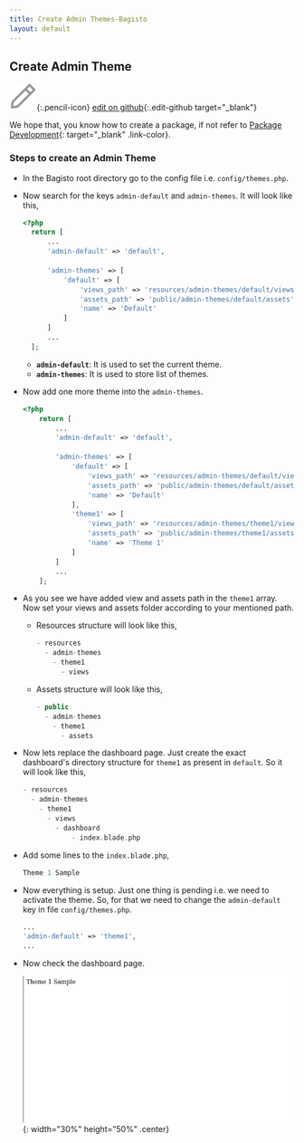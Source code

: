 ```yaml
---
title: Create Admin Themes-Bagisto
layout: default
---
```


## Create Admin Theme

![Pencil Icon](assets/images/icons/Icon-Pencil-Large.svg){:.pencil-icon}
[edit on github](https://github.com/bagisto/bagisto-docs/blob/master/create_theme.md){:.edit-github target="\_blank"}

We hope that, you know how to create a package, if not refer to [Package Development](create_package.md){: target="\_blank" .link-color}.

### Steps to create an Admin Theme

- In the Bagisto root directory go to the config file i.e. `config/themes.php`.

- Now search for the keys `admin-default` and `admin-themes`. It will look like this,
  
  ~~~php
  <?php
    return [
        ...
        'admin-default' => 'default',

        'admin-themes' => [
            'default' => [
                'views_path' => 'resources/admin-themes/default/views',
                'assets_path' => 'public/admin-themes/default/assets',
                'name' => 'Default'
            ]
        ]
        ...
    ];
  ~~~

  - **`admin-default`**: It is used to set the current theme.
  - **`admin-themes`**: It is used to store list of themes.

- Now add one more theme into the `admin-themes`.

    ~~~php
    <?php
        return [
            ...
            'admin-default' => 'default',

            'admin-themes' => [
                'default' => [
                    'views_path' => 'resources/admin-themes/default/views',
                    'assets_path' => 'public/admin-themes/default/assets',
                    'name' => 'Default'
                ],
                'theme1' => [
                    'views_path' => 'resources/admin-themes/theme1/views',
                    'assets_path' => 'public/admin-themes/theme1/assets',
                    'name' => 'Theme 1'
                ]
            ]
            ...
        ];
    ~~~

- As you see we have added view and assets path in the `theme1` array. Now set your views and assets folder according to your mentioned path.

  - Resources structure will look like this,

    ~~~php
    - resources
      - admin-themes
        - theme1
          - views
    ~~~

  - Assets structure will look like this,

    ~~~php
    - public
      - admin-themes
        - theme1
          - assets
    ~~~

- Now lets replace the dashboard page. Just create the exact dashboard's directory structure for `theme1` as present in `default`.  So it will look like this,

    ~~~php
    - resources
      - admin-themes
        - theme1
          - views
            - dashboard
                - index.blade.php
    ~~~

- Add some lines to the `index.blade.php`,

    ~~~php
    Theme 1 Sample
    ~~~

- Now everything is setup. Just one thing is pending i.e. we need to activate the theme. So, for that we need to change the `admin-default` key in file `config/themes.php`.

    ~~~php
    ...
    'admin-default' => 'theme1',
    ...
    ~~~

- Now check the dashboard page.
  
  ![dashboard-page](assets/images/Bagisto_Docs_Images/theme/theme-1-sample.png){: width="30%" height="50%" .center}
